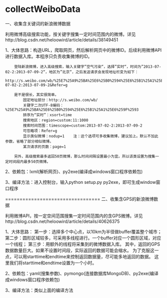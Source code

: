 collectWeiboData
===============================

一、收集含关键词的新浪微博数据

利用微博高级搜索功能，按关键字搜集一定时间范围内的微博。详见http://blog.csdn.net/heloowird/article/details/38149451

1、大体思路：构造URL，爬取网页，然后解析网页中的微博ID。后续利用微博API进行数据入库。本程序只负责收集微博的ID。

        登陆新浪微博，进入高级搜索，输入关键字”空气污染“，选择”实时“，时间为”2013-07-02-2:2013-07-09-2“，地区为”北京“，之后发送请求会发现地址栏变为如下：
        http://s.weibo.com/wb/%25E7%25A9%25BA%25E6%25B0%2594%25E6%25B1%25A1%25E6%259F%2593&xsort=time&region=custom:11:1000&timescope=custom:2013-07-02-2:2013-07-09-2&Refer=g

        是不是很长，其实很简单。
            固定地址部分：http://s.weibo.com/wb/
            关键字二次UTF-8编码：%25E7%25A9%25BA%25E6%25B0%2594%25E6%25B1%25A1%25E6%259F%2593
            排序为“实时”：xsort=time
            搜索地区：region=custom:11:1000
            搜索时间范围：timescope=custom:2013-07-02-2:2013-07-09-2
            可忽略项：Refer=g
            显示类似微博：nodup=1    注：这个选项可多收集微博，建议加上。默认不加此参数，省略了部分相似微博。
            某次请求的页数：page=1

        另外，高级搜索最多返回50页微博，那么时间间隔设置最小为宜。所以该类设置为搜集一定时间段内最多50页微博。

2、依赖包：lxml(解析网页)、py2exe(编译成windows窗口程序依赖包)

3、编译方法：进入控制台，输入python setup.py py2exe，即可生成window窗口程序

=================================
二、收集含GPS的新浪微博数据

利用微博API，按一定空间范围搜集一定时间范围内的含GPS微博。详见http://blog.csdn.net/heloowird/article/details/40626375

1、大体思路：
	第一步：选择多个中心点，以10km为半径做buffer覆盖整个城市；
	第二步：圆形区域较多，可采用多线程进行。一个buffer对应一个圆形区域，对应一个线程；
	第三步：用额外的线程将采集到的微博数据入库。
	其中，返回的GPS数据数量巨大。如果不设置时间段，实际返回的数据可能会缩水。
	为了克服这一点，可以用starttime和endtime来控制返回数据量，尽可能多地返回的数据。
	这里我们将starttime和endtime设置为一个小时。

2、依赖包：yaml(搜集参数)、pymongo(连接数据库MongoDB)、py2exe(编译成windows窗口程序依赖包)

3、编译方法：类似上面的编译方法
